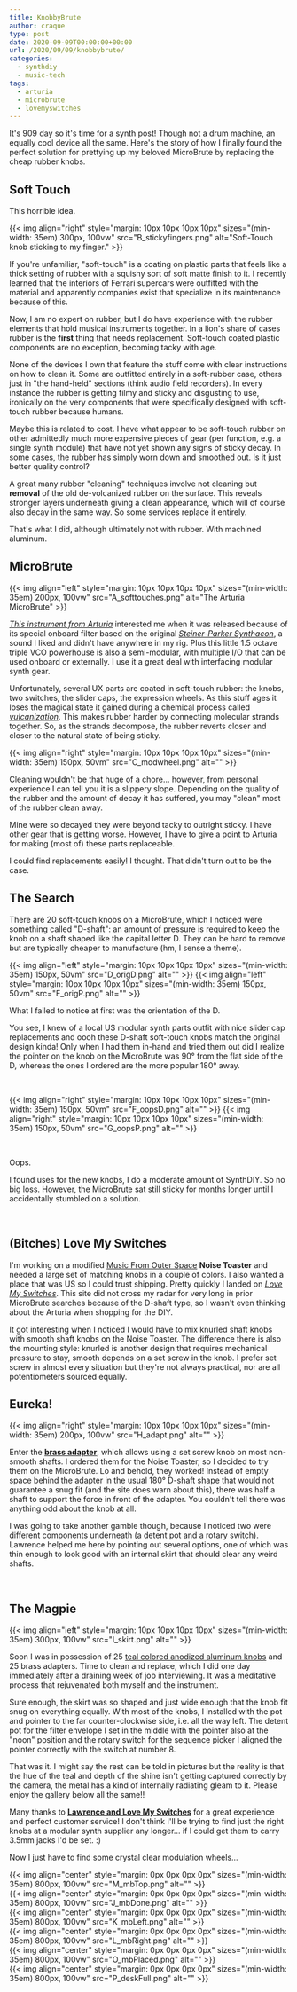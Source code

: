 ```yaml
---
title: KnobbyBrute
author: craque
type: post
date: 2020-09-09T00:00:00+00:00
url: /2020/09/09/knobbybrute/
categories:
  - synthdiy
  - music-tech
tags:
  - arturia
  - microbrute
  - lovemyswitches
---
```


It's 909 day so it's time for a synth post! Though not a drum machine, an equally cool device all the same. Here's the story of how I finally found the perfect solution for prettying up my beloved MicroBrute by replacing the cheap rubber knobs.


## Soft Touch

This horrible idea.

{{< img align="right" style="margin: 10px 10px 10px 10px" sizes="(min-width: 35em) 300px, 100vw" src="B_stickyfingers.png" alt="Soft-Touch knob sticking to my finger." >}}

If you're unfamiliar, "soft-touch" is a coating on plastic parts that feels like a thick setting of rubber with a squishy sort of soft matte finish to it. I recently learned that the interiors of Ferrari supercars were outfitted with the material and apparently companies exist that specialize in its maintenance because of this.

Now, I am no expert on rubber, but I do have experience with the rubber elements that hold musical instruments together. In a lion's share of cases rubber is the **first** thing that needs replacement. Soft-touch coated plastic components are no exception, becoming tacky with age.

None of the devices I own that feature the stuff come with clear instructions on how to clean it. Some are outfitted entirely in a soft-rubber case, others just in "the hand-held" sections (think audio field recorders). In every instance the rubber is getting filmy and sticky and disgusting to use, ironically on the very components that were specifically designed with soft-touch rubber because humans.

Maybe this is related to cost. I have what appear to be soft-touch rubber on other admittedly much more expensive pieces of gear (per function, e.g. a single synth module) that have not yet shown any signs of sticky decay. In some cases, the rubber has simply worn down and smoothed out. Is it just better quality control?

A great many rubber "cleaning" techniques involve not cleaning but **removal** of the old de-volcanized rubber on the surface. This reveals stronger layers underneath giving a clean appearance, which will of course also decay in the same way. So some services replace it entirely.

That's what I did, although ultimately not with rubber. With machined aluminum.


## MicroBrute

{{< img align="left" style="margin: 10px 10px 10px 10px" sizes="(min-width: 35em) 200px, 100vw" src="A_softtouches.png" alt="The Arturia MicroBrute" >}}

[_This instrument from Arturia_](https://en.wikipedia.org/wiki/Arturia_MiniBrute#MicroBrute) interested me when it was released because of its special onboard filter based on the original [_Steiner-Parker Synthacon_](https://en.wikipedia.org/wiki/Steiner-Parker_Synthacon), a sound I liked and didn't have anywhere in my rig. Plus this little 1.5 octave triple VCO powerhouse is also a semi-modular, with multiple I/O that can be used onboard or externally. I use it a great deal with interfacing modular synth gear.

Unfortunately, several UX parts are coated in soft-touch rubber: the knobs, two switches, the slider caps, the expression wheels. As this stuff ages it loses the magical state it gained during a chemical process called [_vulcanization_](https://en.wikipedia.org/wiki/Vulcanization). This makes rubber harder by connecting molecular strands together. So, as the strands decompose, the rubber reverts closer and closer to the natural state of being sticky.

{{< img align="right" style="margin: 10px 10px 10px 10px" sizes="(min-width: 35em) 150px, 50vm" src="C_modwheel.png" alt="" >}}

Cleaning wouldn't be that huge of a chore... however, from personal experience I can tell you it is a slippery slope. Depending on the quality of the rubber and the amount of decay it has suffered, you may "clean" most of the rubber clean away.

Mine were so decayed they were beyond tacky to outright sticky. I have other gear that is getting worse. However, I have to give a point to Arturia for making (most of) these parts replaceable.

I could find replacements easily! I thought. That didn't turn out to be the case.


## The Search

There are 20 soft-touch knobs on a MicroBrute, which I noticed were something called "D-shaft": an amount of pressure is required to keep the knob on a shaft shaped like the capital letter D. They can be hard to remove but are typically cheaper to manufacture  (hm, I sense a theme).

{{< img align="left" style="margin: 10px 10px 10px 10px" sizes="(min-width: 35em) 150px, 50vm" src="D_origD.png" alt="" >}}
{{< img align="left" style="margin: 10px 10px 10px 10px" sizes="(min-width: 35em) 150px, 50vm" src="E_origP.png" alt="" >}}

What I failed to notice at first was the orientation of the D.

You see, I knew of a local US modular synth parts outfit with nice slider cap replacements and oooh these D-shaft soft-touch knobs match the original design kinda! Only when I had them in-hand and tried them out did I realize the pointer on the knob on the MicroBrute was 90&deg; from the flat side of the D, whereas the ones I ordered are the more popular 180&deg; away.

<br clear>

{{< img align="right" style="margin: 10px 10px 10px 10px" sizes="(min-width: 35em) 150px, 50vm" src="F_oopsD.png" alt="" >}}
{{< img align="right" style="margin: 10px 10px 10px 10px" sizes="(min-width: 35em) 150px, 50vm" src="G_oopsP.png" alt="" >}}


<br clear>

Oops.

I found uses for the new knobs, I do a moderate amount of SynthDIY. So no big loss. However, the MicroBrute sat still sticky for months longer until I accidentally stumbled on a solution.

<br clear>

## (Bitches) Love My Switches

I'm working on a modified [Music From Outer Space](http://musicfromouterspace.com) **Noise Toaster** and needed a large set of matching knobs in a couple of colors. I also wanted a place that was US so I could trust shipping. Pretty quickly I landed on [_Love My Switches_](https://lovemyswitches.com). This site did not cross my radar for very long in prior MicroBrute searches because of the D-shaft type, so I wasn't even thinking about the Arturia when shopping for the DIY.

It got interesting when I noticed I would have to mix knurled shaft knobs with smooth shaft knobs on the Noise Toaster. The difference there is also the mounting style: knurled is another design that requires mechanical pressure to stay, smooth depends on a set screw in the knob. I prefer set screw in almost every situation but they're not always practical, nor are all potentiometers sourced equally.

## Eureka!

{{< img align="right" style="margin: 10px 10px 10px 10px" sizes="(min-width: 35em) 200px, 100vw" src="H_adapt.png" alt="" >}}

Enter the [**brass adapter**](https://lovemyswitches.com/potentiometer-adapter-sleeve-6-0mm-knurled-shaft-to-1-4-shaft-adapter/), which allows using a set screw knob on most non-smooth shafts. I ordered them for the Noise Toaster, so I decided to try them on the MicroBrute. Lo and behold, they worked! Instead of empty space behind the adapter in the usual 180&deg; D-shaft shape that would not guarantee a snug fit (and the site does warn about this), there was half a shaft to support the force in front of the adapter. You couldn't tell there was anything odd about the knob at all.

I was going to take another gamble though, because I noticed two were different components underneath (a detent pot and a rotary switch). Lawrence helped me here by pointing out several options, one of which was thin enough to look good with an internal skirt that should clear any weird shafts.

<br clear>


## The Magpie

{{< img align="left" style="margin: 10px 10px 10px 10px" sizes="(min-width: 35em) 300px, 100vw" src="I_skirt.png" alt="" >}}

Soon I was in possession of 25 [teal colored anodized aluminum knobs](https://lovemyswitches.com/anodized-aluminum-knob-the-magpie-1-4-smooth-shaft-12-5mm-od/) and 25 brass adapters. Time to clean and replace, which I did one day immediately after a draining week of job interviewing. It was a meditative process that rejuvenated both myself and the instrument.

Sure enough, the skirt was so shaped and just wide enough that the knob fit snug on everything equally. With most of the knobs, I installed with the pot and pointer to the far counter-clockwise side, i.e. all the way left. The detent pot for the filter envelope I set in the middle with the pointer also at the "noon" position and the rotary switch for the sequence picker I aligned the pointer correctly with the switch at number 8.

That was it. I might say the rest can be told in pictures but the reality is that the hue of the teal and depth of the shine isn't getting captured correctly by the camera, the metal has a kind of internally radiating gleam to it. Please enjoy the gallery below all the same!!

Many thanks to [**Lawrence and Love My Switches**](https://lovemyswitches.com/about-us/) for a great experience and perfect customer service! I don't think I'll be trying to find just the right knobs at a modular synth supplier any longer... if I could get them to carry 3.5mm jacks I'd be set. :)

Now I just have to find some crystal clear modulation wheels...

{{< img align="center" style="margin: 0px 0px 0px 0px" sizes="(min-width: 35em) 800px, 100vw" src="M_mbTop.png" alt="" >}}
<br>
{{< img align="center" style="margin: 0px 0px 0px 0px" sizes="(min-width: 35em) 800px, 100vw" src="J_mbDone.png" alt="" >}}
<br>
{{< img align="center" style="margin: 0px 0px 0px 0px" sizes="(min-width: 35em) 800px, 100vw" src="K_mbLeft.png" alt="" >}}
<br>
{{< img align="center" style="margin: 0px 0px 0px 0px" sizes="(min-width: 35em) 800px, 100vw" src="L_mbRight.png" alt="" >}}
<br>
{{< img align="center" style="margin: 0px 0px 0px 0px" sizes="(min-width: 35em) 800px, 100vw" src="O_mbPlaced.png" alt="" >}}
<br>
{{< img align="center" style="margin: 0px 0px 0px 0px" sizes="(min-width: 35em) 800px, 100vw" src="P_deskFull.png" alt="" >}}
<br>

